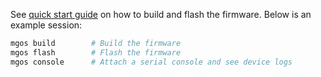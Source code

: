 See [quick start guide](https://mongoose-os.com/docs/#/quickstart/)
on how to build and flash the firmware. Below is an example session:

```bash
mgos build        # Build the firmware
mgos flash        # Flash the firmware
mgos console      # Attach a serial console and see device logs
```
